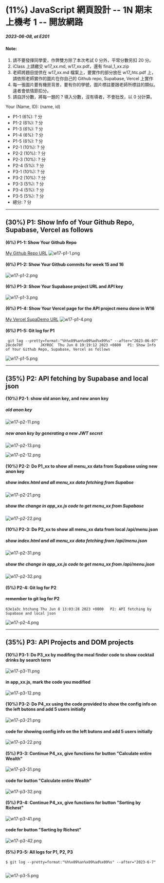 # (11%) JavaScript 網頁設計 -- 1N 期末上機考 1 -- 開放網路

##### 2023-06-08, at E201

#### Note:

1. 請不要發揮同學愛，作弊雙方除了本次考試 0 分外，平常分數另扣 20 分。
2. iClass 上請繳交 w17_xx.md, w17_xx.pdf，還有 final_1_xx.zip
3. 老師將題目提供在 w17_xx.md 檔案上，要實作的部分放在 w17_htc.pdf 上，請依照老師實作的圖片在你自己的 Github repo, Supabase, Vercel 上實作
4. 每一張圖片要有機房背景，要有你的學號，圖片標註要跟老師所標註的類似。違者會依情節扣分。
5. 請自評分數，將每一題的 ? 填入分數，沒有填者，不會批改，以 0 分計算。

Your (Name, ID): (name, id)

- P1-1 (6%): ? 分
- P1-2 (6%): ? 分
- P1-3 (6%): ? 分
- P1-4 (6%): ? 分
- P1-5 (6%): ? 分
- P2-1 (10%): ? 分
- P2-2 (10%): ? 分
- P2-3 (10%): ? 分
- P2-4 (5%): ? 分
- P3-1 (10%): ? 分
- P3-2 (10%): ? 分
- P3-3 (5%): ? 分
- P3-4 (5%): ? 分
- P3-5 (5%): ? 分
- 總分: ? 分

---

## (30%) P1: Show Info of Your Github Repo, Supabase, Vercel as follows

#### (6%) P1-1: Show Your Github Repo

[My Github Repo URL](https://github.com/JKYROC/JKYROC-1111-sweb2-demo-208410349.git)
![w17-p1-1.png](https://skhsjlwrhersyemrmkib.supabase.co/storage/v1/object/public/javascript/demo-208410349/w17/P1-1%20Show%20Your%20Github%20Repo.PNG)

#### (6%) P1-2: Show Your Github commits for week 15 and 16

![w17-p1-2.png](https://skhsjlwrhersyemrmkib.supabase.co/storage/v1/object/public/javascript/demo-208410349/w17/P1-2%20Show%20Your%20Github%20commits%20for%20week%2015%20and%2016.PNG)

#### (6%) P1-3: Show Your Supabase project URL and API key

![w17-p1-3.png](https://skhsjlwrhersyemrmkib.supabase.co/storage/v1/object/public/javascript/demo-208410349/w17/P1-3%20Show%20Your%20Supabase%20project%20URL%20and%20API%20key.PNG)

#### (6%) P1-4: Show Your Vercel page for the API project menu done in W16

[My Vercel SupaDemo URL](https://jkyroc-1111-sweb2-demo-208410349.vercel.app/mega%20menu%201/index.html)
![w17-p1-4.png](https://skhsjlwrhersyemrmkib.supabase.co/storage/v1/object/public/javascript/demo-208410349/w17/P1-4%20Show%20Your%20Vercel%20page%20for%20the%20API%20project%20menu%20done%20in%20W16.png)

#### (6%) P1-5: Git log for P1

```
 git log --pretty=format:"%h%x09%an%x09%ad%x09%s" --after="2023-06-07"
28cde70f        JKYROC  Thu Jun 8 19:19:12 2023 +0800   P1: Show Info of Your Github Repo, Supabase, Vercel as follows
```

![w17-p1-5.png](https://skhsjlwrhersyemrmkib.supabase.co/storage/v1/object/public/javascript/demo-208410349/w17/P1-5%20Git%20log%20for%20P1.PNG)

---

## (35%) P2: API fetching by Supabase and local json

#### (10%) P2-1: show old anon key, and new anon key

##### old anon key

![w17-p2-11.png](https://skhsjlwrhersyemrmkib.supabase.co/storage/v1/object/public/javascript/demo-208410349/w17/P2-1%20show%20new%20anon%20key-1.png)

##### new anon key by generating a new JWT secret

![w17-p2-13.png](https://skhsjlwrhersyemrmkib.supabase.co/storage/v1/object/public/javascript/demo-208410349/w17/P2-1%20show%20new%20anon%20key-2.PNG)

![w17-p2-12.png](https://skhsjlwrhersyemrmkib.supabase.co/storage/v1/object/public/javascript/demo-208410349/w17/P2-1%20show%20old%20anon%20key.png)

#### (10%) P2-2: Do P1_xx to show all menu_xx data from Supabase using new anon key

##### show index.html and all menu_xx data fetching from Supabse

![w17-p2-21.png](https://skhsjlwrhersyemrmkib.supabase.co/storage/v1/object/public/javascript/demo-208410349/w17/P2-2%20show%20index.html%20and%20all%20menu_xx%20data%20fetching%20from%20apimenu.json.png)

##### show the change in app_xx.js code to get menu_xx from Supabase

![w17-p2-22.png]()

#### (10%) P2-3: Do P2_xx to show all menu_xx data from local /api/menu.json

##### show index.html and all menu_xx data fetching from /api/menu.json

![w17-p2-31.png](https://skhsjlwrhersyemrmkib.supabase.co/storage/v1/object/public/javascript/demo-208410349/w17/P2-3%20show%20the%20change%20in%20app_xx.js%20code%20to%20get%20menu_xx%20from%20apimenu.json.PNG)

##### show the change in app_xx.js code to get menu_xx from /api/menu.json

![w17-p2-32.png]()

#### (5%) P2-4: Git log for P2

#### remember to git log for P2

```
63e1a3c htchung Thu Jun 8 13:03:28 2023 +0800   P2: API fetching by Supabase and local json
```

![w17-p2-4.png]()

---

## (35%) P3: API Projects and DOM projects

#### (10%) P3-1: Do P3_xx by modifing the meal finder code to show cocktail drinks by search term

![w17-p3-11.png]()

#### in app_xx.js, mark the code you modified

![w17-p3-12.png]()

#### (10%) P3-2: Do P4_xx using the code provided to show the config info on the left butons and add 5 users initially

![w17-p3-21.png]()

#### code for showing config info on the left butons and add 5 users initially

![w17-p3-22.png]()

#### (5%) P3-3: Continue P4_xx, give functions for button "Calculate entire Wealth"

![w17-p3-31.png]()

#### code for button "Calculate entire Wealth"

![w17-p3-32.png]()

#### (5%) P3-4: Continue P4_xx, give functions for button "Sorting by Richest"

![w17-p3-41.png]()

#### code for button "Sorting by Richest"

![w17-p3-42.png]()

#### (5%) P3-5: All logs for P1, P2, P3

```
$ git log --pretty=format:"%h%x09%an%x09%ad%x09%s" --after="2023-6-7"


```

![w17-p3-5.png]()
